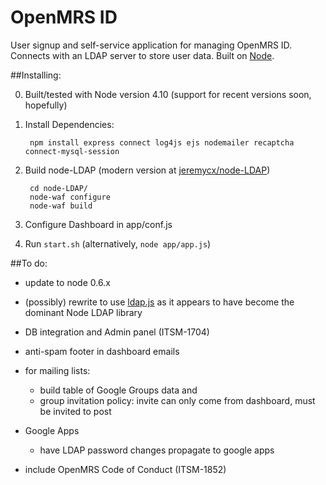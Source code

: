 OpenMRS ID 
=========

User signup and self-service application for managing OpenMRS ID. Connects with an LDAP server to store user data. Built on [Node](https://github.com/joyent/node).

##Installing:

0. Built/tested with Node version 4.10 (support for recent versions soon, hopefully)

1. Install Dependencies:

        npm install express connect log4js ejs nodemailer recaptcha connect-mysql-session

2. Build node-LDAP (modern version at [jeremycx/node-LDAP](https://github.com/jeremycx/node-LDAP))

        cd node-LDAP/
        node-waf configure
        node-waf build

3. Configure Dashboard in app/conf.js

4. Run `start.sh` (alternatively, `node app/app.js`)

##To do:
- update to node 0.6.x
- (possibly) rewrite to use [ldap.js](https://github.com/mcavage/node-ldapjs) as it appears to have become the dominant Node LDAP library
- DB integration and Admin panel (ITSM-1704)
- anti-spam footer in dashboard emails
- for mailing lists:

    - build table of Google Groups data and 
    - group invitation policy: invite can only come from dashboard, must be invited to post

- Google Apps

    - have LDAP password changes propagate to google apps

- include OpenMRS Code of Conduct (ITSM-1852)
